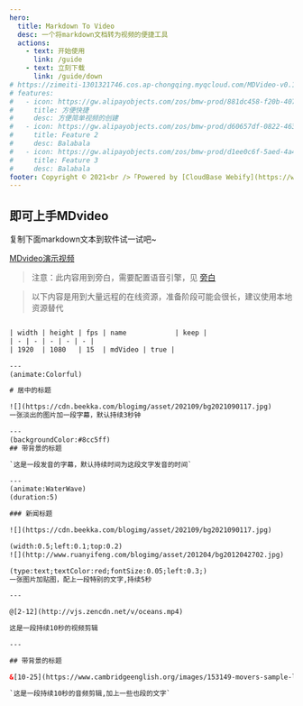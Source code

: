 ```yaml
---
hero:
  title: Markdown To Video
  desc: 一个将markdown文档转为视频的便捷工具
  actions:
    - text: 开始使用
      link: /guide
    - text: 立刻下载
      link: /guide/down
# https://zimeiti-1301321746.cos.ap-chongqing.myqcloud.com/MDVideo-v0.1.1-setup.exe
# features:
#   - icon: https://gw.alipayobjects.com/zos/bmw-prod/881dc458-f20b-407b-947a-95104b5ec82b/k79dm8ih_w144_h144.png
#     title: 方便快捷
#     desc: 方便简单视频的创建
#   - icon: https://gw.alipayobjects.com/zos/bmw-prod/d60657df-0822-4631-9d7c-e7a869c2f21c/k79dmz3q_w126_h126.png
#     title: Feature 2
#     desc: Balabala
#   - icon: https://gw.alipayobjects.com/zos/bmw-prod/d1ee0c6f-5aed-4a45-a507-339a4bfe076c/k7bjsocq_w144_h144.png
#     title: Feature 3
#     desc: Balabala
footer: Copyright © 2021<br />「Powered by [CloudBase Webify](https://webify.cloudbase.net/)」
---
```


## 即可上手MDvideo


<Alert> 复制下面markdown文本到软件试一试吧~</Alert>

  
<a target="_blank" href="/images/mdvideo.mp4">MDvideo演示视频</a>



> 注意：此内容用到旁白，需要配置语音引擎，见 [旁白](/guide/notice#自动语音合成为什么不生效)

> 以下内容是用到大量远程的在线资源，准备阶段可能会很长，建议使用本地资源替代

```html

| width | height | fps | name            | keep |
| - | - | - | - | - |
| 1920  | 1080   | 15  | mdVideo | true |

---
(animate:Colorful)

# 居中的标题

![](https://cdn.beekka.com/blogimg/asset/202109/bg2021090117.jpg)
一张淡出的图片加一段字幕，默认持续3秒钟

---
(backgroundColor:#8cc5ff)
## 带背景的标题

`这是一段发音的字幕，默认持续时间为这段文字发音的时间`

---
(animate:WaterWave)
(duration:5)

### 新闻标题

![](https://cdn.beekka.com/blogimg/asset/202109/bg2021090117.jpg)

(width:0.5;left:0.1;top:0.2)
![](http://www.ruanyifeng.com/blogimg/asset/201204/bg2012042702.jpg)

(type:text;textColor:red;fontSize:0.05;left:0.3;)
一张图片加贴图，配上一段特别的文字,持续5秒

---

@[2-12](http://vjs.zencdn.net/v/oceans.mp4)

这是一段持续10秒的视频剪辑

---

## 带背景的标题

&[10-25](https://www.cambridgeenglish.org/images/153149-movers-sample-listening-test-vol2.mp3)

`这是一段持续10秒的音频剪辑,加上一些也段的文字`


```

